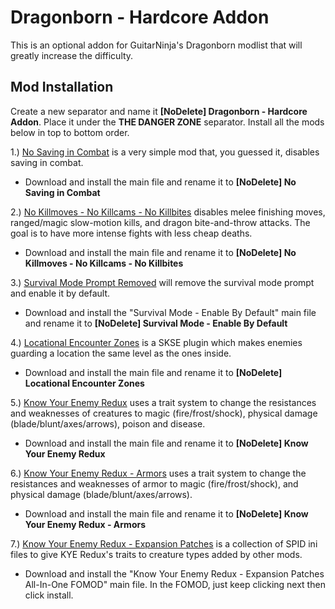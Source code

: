 # Dragonborn - Hardcore Addon
This is an optional addon for GuitarNinja's Dragonborn modlist that will greatly increase the difficulty.



## Mod Installation
Create a new separator and name it **[NoDelete] Dragonborn - Hardcore Addon**. Place it under the **THE DANGER ZONE** separator. Install all the mods below in top to bottom order.

1.) [No Saving in Combat](https://www.nexusmods.com/skyrimspecialedition/mods/29914) is a very simple mod that, you guessed it, disables saving in combat.
  - Download and install the main file and rename it to **[NoDelete] No Saving in Combat**

2.) [No Killmoves - No Killcams - No Killbites](https://www.nexusmods.com/skyrimspecialedition/mods/13395) disables melee finishing moves, ranged/magic slow-motion kills, and dragon bite-and-throw attacks. The goal is to have more intense fights with less cheap deaths.
  - Download and install the main file and rename it to **[NoDelete] No Killmoves - No Killcams - No Killbites**

3.) [Survival Mode Prompt Removed](https://www.nexusmods.com/skyrimspecialedition/mods/59049) will remove the survival mode prompt and enable it by default.
  - Download and install the "Survival Mode - Enable By Default" main file and rename it to **[NoDelete] Survival Mode - Enable By Default**

4.) [Locational Encounter Zones](https://www.nexusmods.com/skyrimspecialedition/mods/85212) is a SKSE plugin which makes enemies guarding a location the same level as the ones inside.
  - Download and install the main file and rename it to **[NoDelete] Locational Encounter Zones**

5.) [Know Your Enemy Redux](https://www.nexusmods.com/skyrimspecialedition/mods/55045?tab=description) uses a trait system to change the resistances and weaknesses of creatures to magic (fire/frost/shock), physical damage (blade/blunt/axes/arrows), poison and disease. 
  - Download and install the main file and rename it to **[NoDelete] Know Your Enemy Redux**

6.) [Know Your Enemy Redux - Armors](https://www.nexusmods.com/skyrimspecialedition/mods/55203) uses a trait system to change the resistances and weaknesses of armor to magic (fire/frost/shock), and physical damage (blade/blunt/axes/arrows). 
  - Download and install the main file and rename it to **[NoDelete] Know Your Enemy Redux - Armors**

7.) [Know Your Enemy Redux - Expansion Patches](https://www.nexusmods.com/skyrimspecialedition/mods/56705) is a collection of SPID ini files to give KYE Redux's traits to creature types added by other mods.
  - Download and install the "Know Your Enemy Redux - Expansion Patches All-In-One FOMOD" main file. In the FOMOD, just keep clicking next then click install.
